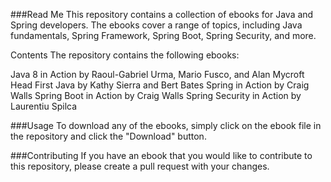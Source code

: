 ###Read Me
This repository contains a collection of ebooks for Java and Spring developers. The ebooks cover a range of topics, including Java fundamentals, Spring Framework, Spring Boot, Spring Security, and more.

Contents
The repository contains the following ebooks:

Java 8 in Action by Raoul-Gabriel Urma, Mario Fusco, and Alan Mycroft
Head First Java by Kathy Sierra and Bert Bates
Spring in Action by Craig Walls
Spring Boot in Action by Craig Walls
Spring Security in Action by Laurentiu Spilca

###Usage
To download any of the ebooks, simply click on the ebook file in the repository and click the "Download" button.

###Contributing
If you have an ebook that you would like to contribute to this repository, please create a pull request with your changes.

